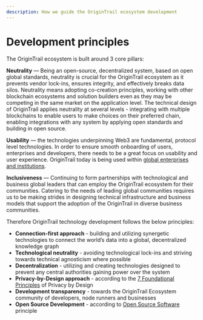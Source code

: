 ```yaml
---
description: How we guide the OriginTrail ecosystem development
---
```


# Development principles

The OriginTrail ecosystem is built around 3 core pillars:

**Neutrality** — Being an open-source, decentralized system, based on open global standards, neutrality is crucial for the OriginTrail ecosystem as it prevents vendor lock-ins, ensures integrity, and effectively breaks data silos. Neutrality means adopting co-creation principles, working with other blockchain ecosystems and solution builders even as they may be competing in the same market on the application level. The technical design of OriginTrail applies neutrality at several levels - integrating with multiple blockchains to enable users to make choices on their preferred chain, enabling integrations with any system by applying open standards and building in open source.

**Usability** — the technologies underpinning Web3 are fundamental, protocol level technologies. In order to ensure smooth onboarding of users, enterprises and developers, there needs to be a great focus on usability and user experience. OriginTrail today is being used within [global enterprises and institutions](https://origintrail.io/solutions/overview).&#x20;

**Inclusiveness** — Continuing to form partnerships with technological and business global leaders that can employ the OriginTrail ecosystem for their communities. Catering to the needs of leading global communities requires us to be making strides in designing technical infrastructure and business models that support the adoption of the OriginTrail in diverse business communities.

Therefore OriginTrail technology development follows the below principles:

* **Connection-first approach** - building and utilizing synergetic technologies to connect the world’s data into a global, decentralized knowledge graph
* **Technological neutrality** - avoiding technological lock-ins and striving towards technical agnosticism where possible
* **Decentralization** - utilizing and creating technologies designed to prevent any central authorities gaining power over the system
* **Privacy-by-Design approach** - according to the [7 Foundational Principles](https://privacy.ucsc.edu/resources/privacy-by-design---foundational-principles.pdf) of Privacy by Design
* **Development transparency** - towards the OriginTrail Ecosystem community of developers, node runners and businesses
* **Open Source Development** - according to [Open Source Software](https://en.wikipedia.org/wiki/Open-source\_model) principle
